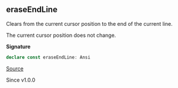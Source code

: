 ## eraseEndLine

Clears from the current cursor position to the end of the current line.

The current cursor position does not change.

**Signature**

```ts
declare const eraseEndLine: Ansi
```

[Source](https://github.com/Effect-TS/effect/tree/main/packages/printer-ansi/src/Ansi.ts#L445)

Since v1.0.0